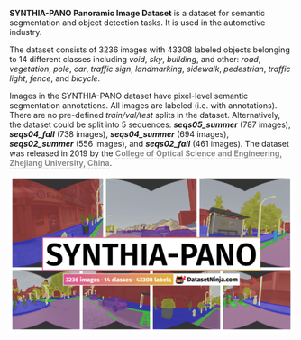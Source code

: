 **SYNTHIA-PANO Panoramic Image Dataset** is a dataset for semantic segmentation and object detection tasks. It is used in the automotive industry. 

The dataset consists of 3236 images with 43308 labeled objects belonging to 14 different classes including *void*, *sky*, *building*, and other: *road*, *vegetation*, *pole*, *car*, *traffic sign*, *landmarking*, *sidewalk*, *pedestrian*, *traffic light*, *fence*, and *bicycle*.

Images in the SYNTHIA-PANO dataset have pixel-level semantic segmentation annotations. All images are labeled (i.e. with annotations). There are no pre-defined <i>train/val/test</i> splits in the dataset. Alternatively, the dataset could be split into 5 sequences: ***seqs05_summer*** (787 images), ***seqs04_fall*** (738 images), ***seqs04_summer*** (694 images), ***seqs02_summer*** (556 images), and ***seqs02_fall*** (461 images). The dataset was released in 2019 by the <span style="font-weight: 600; color: grey; border-bottom: 1px dashed #d3d3d3;">College of Optical Science and Engineering, Zhejiang University, China</span>.

<img src="https://github.com/dataset-ninja/synthia-pano/raw/main/visualizations/poster.png">
